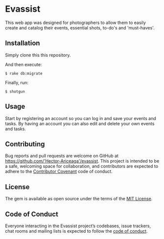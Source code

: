 # Evassist

This web app was designed for photographers to allow them to easily create and catalog their events, essential shots, to-do's and 'must-haves'.

## Installation

Simply clone this this repository.

And then execute:

    $ rake db:migrate

Finally, run:

    $ shotgun

## Usage

Start by registering an account so you can log in and save your events and tasks. By having an account you can also edit and delete your own events and tasks.


## Contributing

Bug reports and pull requests are welcome on GitHub at https://github.com/'Hector-Ariceaga'/evassist. This project is intended to be a safe, welcoming space for collaboration, and contributors are expected to adhere to the [Contributor Covenant](http://contributor-covenant.org) code of conduct.

## License

The gem is available as open source under the terms of the [MIT License](https://opensource.org/licenses/MIT).

## Code of Conduct

Everyone interacting in the Evassist project’s codebases, issue trackers, chat rooms and mailing lists is expected to follow the [code of conduct](https://github.com/'Hector-Ariceaga'/evassist/blob/master/CODE_OF_CONDUCT.md).
